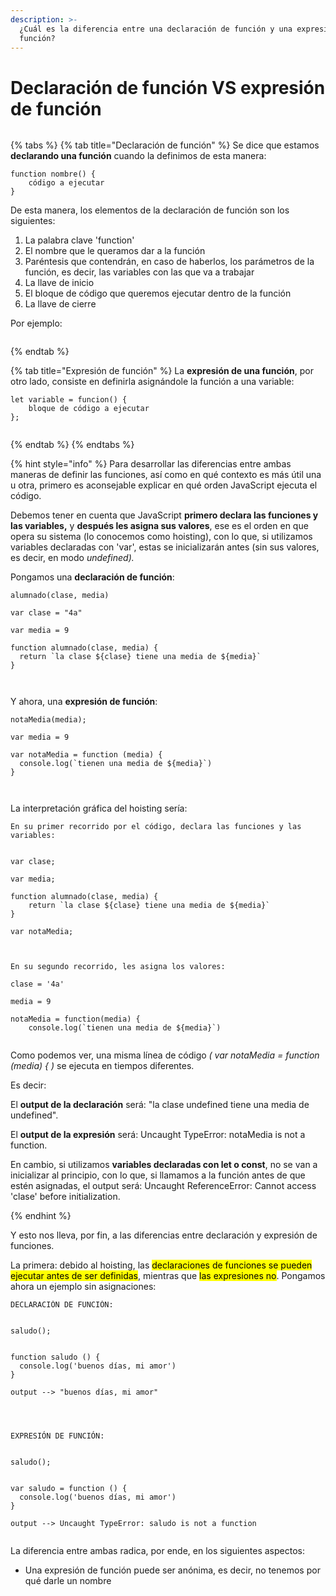 ```yaml
---
description: >-
  ¿Cuál es la diferencia entre una declaración de función y una expresión de
  función?
---
```


# Declaración de función VS expresión de función

<figure><img src="https://www.desarrollolibre.net/public/images/example/javascript/funciones-declarativa-funcion-expresion.png" alt=""><figcaption></figcaption></figure>

{% tabs %}
{% tab title="Declaración de función" %}
Se dice que estamos **declarando una función** cuando la definimos de esta manera:

```
function nombre() {
    código a ejecutar
}
```

De esta manera, los elementos de la declaración de función son los siguientes:

1. La palabra clave 'function'
2. El nombre que le queramos dar a la función
3. Paréntesis que contendrán, en caso de haberlos, los parámetros de la función, es decir, las variables con las que va a trabajar
4. La llave de inicio
5. El bloque de código que queremos ejecutar dentro de la función
6. La llave de cierre



Por ejemplo:



<figure><img src="https://www.aluracursos.com/blog/assets/funciones-en-java-script/IMG_2.png" alt=""><figcaption></figcaption></figure>
{% endtab %}

{% tab title="Expresión de función" %}
La **expresión de una función**, por otro lado, consiste en definirla asignándole la función a una variable:

```
let variable = funcion() { 
    bloque de código a ejecutar 
};
```

<figure><img src="https://miro.medium.com/v2/resize:fit:1122/1*03OsXPg7_aNWEQlG3kGE1g.png" alt=""><figcaption></figcaption></figure>
{% endtab %}
{% endtabs %}





{% hint style="info" %}
Para desarrollar las diferencias entre ambas maneras de definir las funciones, así como en qué contexto es más útil una u otra, primero es aconsejable explicar en qué orden JavaScript ejecuta el código.&#x20;

Debemos tener en cuenta que JavaScript **primero declara las funciones y las variables,** y **después les asigna sus valores**, ese es el orden en que opera su sistema (lo conocemos como hoisting), con lo que, si utilizamos variables declaradas con 'var', estas se inicializarán antes (sin sus valores, es decir, en modo _undefined)._





Pongamos una **declaración de función**:



```
alumnado(clase, media)

var clase = "4a"

var media = 9

function alumnado(clase, media) {
  return `la clase ${clase} tiene una media de ${media}`
}



```

Y ahora, una **expresión de función**:



```
notaMedia(media);

var media = 9

var notaMedia = function (media) {
  console.log(`tienen una media de ${media}`)
}



```

La interpretación gráfica del hoisting sería:



```
En su primer recorrido por el código, declara las funciones y las variables:


var clase;

var media;

function alumnado(clase, media) {
    return `la clase ${clase} tiene una media de ${media}`
}

var notaMedia;



En su segundo recorrido, les asigna los valores:

clase = '4a'

media = 9

notaMedia = function(media) {
    console.log(`tienen una media de ${media}`)
    

```



Como podemos ver, una misma línea de código _( var notaMedia = function (media) {  )_  se ejecuta en tiempos diferentes.



Es decir:



El **output de la declaración** será: "la clase undefined tiene una media de undefined".



El **output de la expresión** será: Uncaught TypeError: notaMedia is not a function.



En cambio, si utilizamos **variables declaradas con let o const**, no se van a inicializar al principio, con lo que, si llamamos a la función antes de que estén asignadas, el output será: Uncaught ReferenceError: Cannot access 'clase' before initialization.


{% endhint %}



Y esto nos lleva, por fin, a las diferencias entre declaración y expresión de funciones.

La primera: debido al hoisting, las <mark style="background-color:$info;">declaraciones de funciones se pueden ejecutar antes de ser definidas</mark>, mientras que <mark style="background-color:$info;">las expresiones no</mark>. Pongamos ahora un ejemplo sin asignaciones:

```
DECLARACIÓN DE FUNCIÓN:


saludo();


function saludo () {
  console.log('buenos días, mi amor')
}

output --> "buenos días, mi amor"




EXPRESIÓN DE FUNCIÓN:


saludo();


var saludo = function () {
  console.log('buenos días, mi amor')
}

output --> Uncaught TypeError: saludo is not a function 


```

La diferencia entre ambas radica, por ende, en los siguientes aspectos:



* Una expresión de función puede ser anónima, es decir, no tenemos por qué darle un nombre
